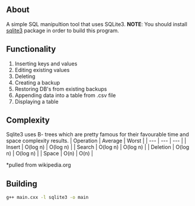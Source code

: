 ## About
A simple SQL manipultion tool that uses SQLite3.
**NOTE**: You should install [sqlite3](https://github.com/sqlite/sqlite) package in order to build this program.
## Functionality
1. Inserting keys and values
2. Editing existing values
3. Deleting
4. Creating a backup
5. Restoring DB's from existing backups
6. Appending data into a table from .csv file
7. Displaying a table
## Complexity
Sqlite3 uses B- trees which are pretty famous for their favourable time and space complexity results. 
| Operation | Average | Worst |
| --- | --- | --- |
| Insert | O(log n) | O(log n) |
| Search | O(log n) | O(log n) |
| Deletion | O(log n) | O(log n) | 
| Space | O(n) | O(n) |

*pulled from wikipedia.org
## Building
```sh
g++ main.cxx -l sqlite3 -o main
```
